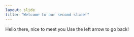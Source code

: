 ```yaml
---
layout: slide
title: "Welcome to our second slide!"
---
```

Hello there, nice to meet you
Use the left arrow to go back!
